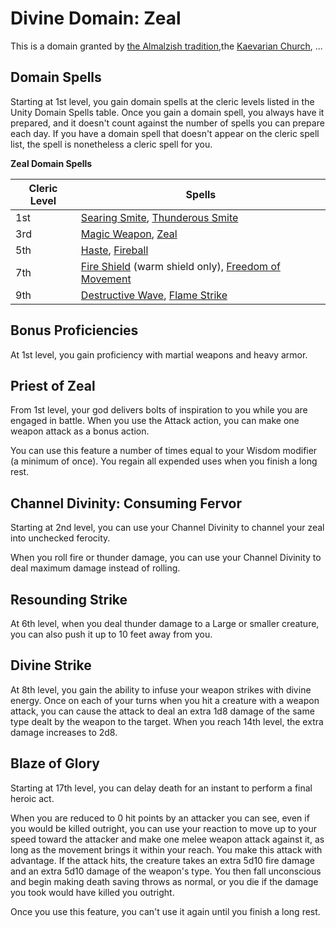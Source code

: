# Divine Domain: Zeal
This is a domain granted by [the Almalzish tradition](../../Religions/AlUma.md#almalzish-cleric),the [Kaevarian Church](../../Religions/KaevarianChurch.md), ...

## Domain Spells
Starting at 1st level, you gain domain spells at the cleric levels listed in the Unity Domain Spells table. Once you gain a domain spell, you always have it prepared, and it doesn't count against the number of spells you can prepare each day. If you have a domain spell that doesn't appear on the cleric spell list, the spell is nonetheless a cleric spell for you.

**Zeal Domain Spells**

Cleric Level |	Spells
------------ | -----
1st	| [Searing Smite](../../Magic/Spells/searing-smite.md), [Thunderous Smite](../../Magic/Spells/thunderous-smite.md)
3rd	| [Magic Weapon](../../Magic/Spells/magic-weapon.md), [Zeal](../../Magic/Spells/zeal.md)
5th	| [Haste](../../Magic/Spells/haste.md), [Fireball](../../Magic/Spells/fireball.md)
7th	| [Fire Shield](../../Magic/Spells/fire-shield.md) (warm shield only), [Freedom of Movement](../../Magic/Spells/freedom-of-movement.md)
9th	| [Destructive Wave](../../Magic/Spells/destructive-wave.md), [Flame Strike](../../Magic/Spells/flame-strike.md)

## Bonus Proficiencies
At 1st level, you gain proficiency with martial weapons and heavy armor.

## Priest of Zeal
From 1st level, your god delivers bolts of inspiration to you while you are engaged in battle. When you use the Attack action, you can make one weapon attack as a bonus action.

You can use this feature a number of times equal to your Wisdom modifier (a minimum of once). You regain all expended uses when you finish a long rest.

## Channel Divinity: Consuming Fervor
Starting at 2nd level, you can use your Channel Divinity to channel your zeal into unchecked ferocity.

When you roll fire or thunder damage, you can use your Channel Divinity to deal maximum damage instead of rolling.

## Resounding Strike
At 6th level, when you deal thunder damage to a Large or smaller creature, you can also push it up to 10 feet away from you.

## Divine Strike
At 8th level, you gain the ability to infuse your weapon strikes with divine energy. Once on each of your turns when you hit a creature with a weapon attack, you can cause the attack to deal an extra 1d8 damage of the same type dealt by the weapon to the target. When you reach 14th level, the extra damage increases to 2d8.

## Blaze of Glory
Starting at 17th level, you can delay death for an instant to perform a final heroic act.

When you are reduced to 0 hit points by an attacker you can see, even if you would be killed outright, you can use your reaction to move up to your speed toward the attacker and make one melee weapon attack against it, as long as the movement brings it within your reach. You make this attack with advantage. If the attack hits, the creature takes an extra 5d10 fire damage and an extra 5d10 damage of the weapon's type. You then fall unconscious and begin making death saving throws as normal, or you die if the damage you took would have killed you outright.

Once you use this feature, you can't use it again until you finish a long rest.
